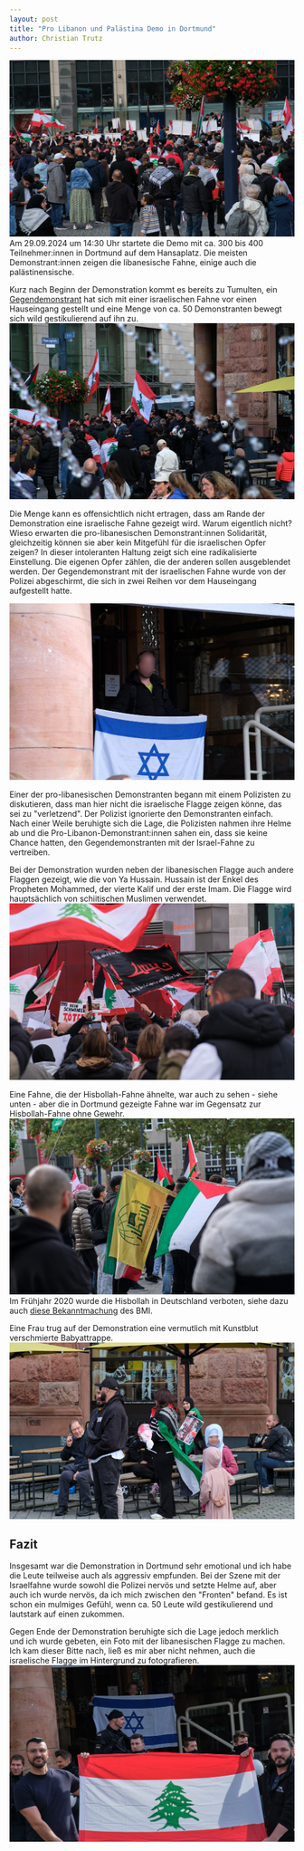 ```yaml
---
layout: post
title: "Pro Libanon und Palästina Demo in Dortmund"
author: Christian Trutz
---
```


![Demo in Dortmund](/assets/img/2024-09-29-demo-dortmund/2024-09-29-0015.jpg)
Am 29.09.2024 um 14:30 Uhr startete die Demo mit ca. 300 bis 400 Teilnehmer:innen in Dortmund auf dem Hansaplatz. Die meisten Demonstrant:innen zeigen die libanesische Fahne, einige auch die palästinensische.

Kurz nach Beginn der Demonstration kommt es bereits zu Tumulten, ein [Gegendemonstrant](https://x.com/antiafd99) hat sich mit einer israelischen Fahne vor einen Hauseingang gestellt und eine Menge von ca. 50 Demonstranten bewegt sich wild gestikulierend auf ihn zu.
![Chris](/assets/img/2024-09-29-demo-dortmund/2024-09-29-0003.jpg)

Die Menge kann es offensichtlich nicht ertragen, dass am Rande der Demonstration eine israelische Fahne gezeigt wird. Warum eigentlich nicht? Wieso erwarten die pro-libanesischen Demonstrant:innen Solidarität, gleichzeitig können sie aber kein Mitgefühl für die israelischen Opfer zeigen? In dieser intoleranten Haltung zeigt sich eine radikalisierte Einstellung. Die eigenen Opfer zählen, die der anderen sollen ausgeblendet werden. Der Gegendemonstrant mit der israelischen Fahne wurde von der Polizei abgeschirmt, die sich in zwei Reihen vor dem Hauseingang aufgestellt hatte.

![Chris II](/assets/img/2024-09-29-demo-dortmund/2024-09-29-0005.jpg)

Einer der pro-libanesischen Demonstranten begann mit einem Polizisten zu diskutieren, dass man hier nicht die israelische Flagge zeigen könne, das sei zu "verletzend". Der Polizist ignorierte den Demonstranten einfach. Nach einer Weile beruhigte sich die Lage, die Polizisten nahmen ihre Helme ab und die Pro-Libanon-Demonstrant:innen sahen ein, dass sie keine Chance hatten, den Gegendemonstranten mit der Israel-Fahne zu vertreiben.

Bei der Demonstration wurden neben der libanesischen Flagge auch andere Flaggen gezeigt, wie die von Ya Hussain. Hussain ist der Enkel des Propheten Mohammed, der vierte Kalif und der erste Imam. Die Flagge wird hauptsächlich von schiitischen Muslimen verwendet.
![Ya Hussain](/assets/img/2024-09-29-demo-dortmund/2024-09-29-0025.jpg)

Eine Fahne, die der Hisbollah-Fahne ähnelte, war auch zu sehen - siehe unten - aber die in Dortmund gezeigte Fahne war im Gegensatz zur Hisbollah-Fahne ohne Gewehr.
![Hisbollah](/assets/img/2024-09-29-demo-dortmund/2024-09-29-0020.jpg)
Im Frühjahr 2020 wurde die Hisbollah in Deutschland verboten, siehe dazu auch [diese Bekanntmachung](https://www.bmi.bund.de/SharedDocs/downloads/DE/veroeffentlichungen/nachrichten/2020/verbotsverfuegung-hizb-allah.pdf?__blob=publicationFile&v=4) des BMI.

Eine Frau trug auf der Demonstration eine vermutlich mit Kunstblut verschmierte Babyattrappe.
![Hisbollah](/assets/img/2024-09-29-demo-dortmund/2024-09-29-0007.jpg)

## Fazit

Insgesamt war die Demonstration in Dortmund sehr emotional und ich habe die Leute teilweise auch als aggressiv empfunden. Bei der Szene mit der Israelfahne wurde sowohl die Polizei nervös und setzte Helme auf, aber auch ich wurde nervös, da ich mich zwischen den "Fronten" befand. Es ist schon ein mulmiges Gefühl, wenn ca. 50 Leute wild gestikulierend und lautstark auf einen zukommen.

Gegen Ende der Demonstration beruhigte sich die Lage jedoch merklich und ich wurde gebeten, ein Foto mit der libanesischen Flagge zu machen. Ich kam dieser Bitte nach, ließ es mir aber nicht nehmen, auch die israelische Flagge im Hintergrund zu fotografieren.
![Hisbollah](/assets/img/2024-09-29-demo-dortmund/2024-09-29-0001.jpg)